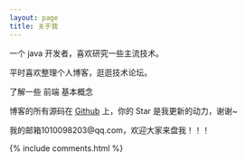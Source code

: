 ```yaml
---
layout: page
title: 关于我 
---
```


一个 java 开发者，喜欢研究一些主流技术。
<p>
平时喜欢整理个人博客，逛逛技术论坛。
<p>
了解一些 前端 基本概念
<p>
博客的所有源码在 <a target="_blank" href='https://github.com/granett'>Github</a> 上，你的 Star 是我更新的动力，谢谢~

<p> 

<p> 
我的邮箱1010098203@qq.com，欢迎大家来盘我！！！
<p> 


{% include comments.html %}

